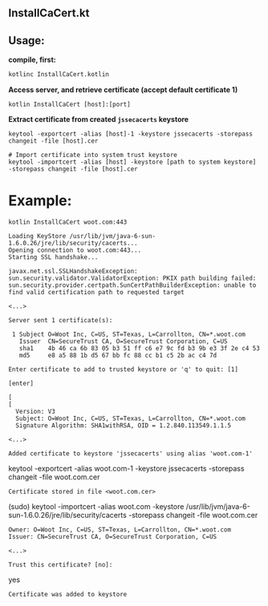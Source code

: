 InstallCaCert.kt
------------------

Usage:
--------

**compile, first:**

```bash
kotlinc InstallCaCert.kotlin
```

**Access server, and retrieve certificate (accept default certificate 1)**

```
kotlin InstallCaCert [host]:[port]
```

**Extract certificate from created `jssecacerts` keystore**

```
keytool -exportcert -alias [host]-1 -keystore jssecacerts -storepass changeit -file [host].cer
```

```
# Import certificate into system trust keystore
keytool -importcert -alias [host] -keystore [path to system keystore] -storepass changeit -file [host].cer
```

# Example:

    kotlin InstallCaCert woot.com:443

    Loading KeyStore /usr/lib/jvm/java-6-sun-1.6.0.26/jre/lib/security/cacerts...
    Opening connection to woot.com:443...
    Starting SSL handshake...

    javax.net.ssl.SSLHandshakeException: sun.security.validator.ValidatorException: PKIX path building failed: sun.security.provider.certpath.SunCertPathBuilderException: unable to find valid certification path to requested target

    <...>

    Server sent 1 certificate(s):

     1 Subject O=Woot Inc, C=US, ST=Texas, L=Carrollton, CN=*.woot.com
       Issuer  CN=SecureTrust CA, O=SecureTrust Corporation, C=US
       sha1    4b 46 ca 6b 83 05 b3 51 ff c6 e7 9c fd b3 9b e3 3f 2e c4 53 
       md5     e8 a5 88 1b d5 67 bb fc 88 cc b1 c5 2b ac c4 7d 

    Enter certificate to add to trusted keystore or 'q' to quit: [1]

`[enter]`

    [
    [
      Version: V3
      Subject: O=Woot Inc, C=US, ST=Texas, L=Carrollton, CN=*.woot.com
      Signature Algorithm: SHA1withRSA, OID = 1.2.840.113549.1.1.5

    <...>

    Added certificate to keystore 'jssecacerts' using alias 'woot.com-1'

keytool -exportcert -alias woot.com-1 -keystore jssecacerts -storepass changeit -file woot.com.cer

    Certificate stored in file <woot.com.cer>
  
(sudo) keytool -importcert -alias woot.com -keystore /usr/lib/jvm/java-6-sun-1.6.0.26/jre/lib/security/cacerts -storepass changeit -file woot.com.cer

    Owner: O=Woot Inc, C=US, ST=Texas, L=Carrollton, CN=*.woot.com
    Issuer: CN=SecureTrust CA, O=SecureTrust Corporation, C=US
  
    <...>
  
    Trust this certificate? [no]:
  
yes

    Certificate was added to keystore
